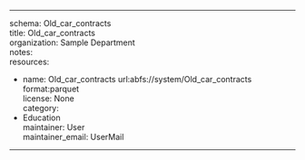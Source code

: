 


---  
schema: Old_car_contracts  
title: Old_car_contracts  
organization: Sample Department  
notes:   
resources:  
- name: Old_car_contracts 
 url:abfs://system/Old_car_contracts 
 format:parquet  
license: None  
category:
 - Education  
maintainer: User  
maintainer_email: UserMail  
---